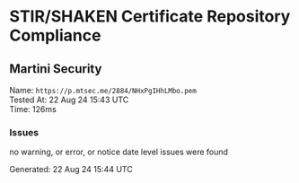 # STIR/SHAKEN Certificate Repository Compliance

## Martini Security

Name: `https://p.mtsec.me/2884/NHxPgIHhLMbo.pem`\
Tested At: 22 Aug 24 15:43 UTC\
Time: 126ms

### Issues

no warning, or error, or notice date level issues were found

Generated: 22 Aug 24 15:44 UTC